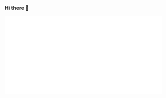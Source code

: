 ### Hi there 👋

<!--
**kkumar30/kkumar30** is a ✨ _special_ ✨ repository because its `README.md` (this file) appears on your GitHub profile.

Here are some ideas to get you started:

- 🔭 I’m currently working on ...
- 🌱 I’m currently learning ...
- 👯 I’m looking to collaborate on ...
- 🤔 I’m looking for help with ...
- 💬 Ask me about Django
- 📫 How to reach me: ...
- 😄 Pronouns: ...
- ⚡ Fun fact: ...
-->


<div align="center">
	<a href="https://www.youtube.com/watch?v=2i47sGIurnA&list=OLAK5uy_mebYgGjMINiO11XqdRUSOHf7i30KuJ4Ns&index=2">
		<img src="https://github.com/sindresorhus/sindresorhus/raw/master/info.svg?sanitize=true">
	</a>
</div>
